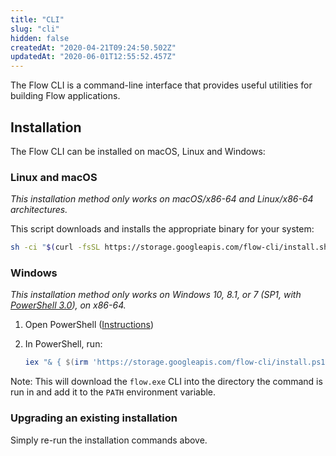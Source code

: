 ```yaml
---
title: "CLI"
slug: "cli"
hidden: false
createdAt: "2020-04-21T09:24:50.502Z"
updatedAt: "2020-06-01T12:55:52.457Z"
---
```

The Flow CLI is a command-line interface that provides useful utilities for building Flow applications.

## Installation

The Flow CLI can be installed on macOS, Linux and Windows:

### Linux and macOS

_This installation method only works on macOS/x86-64 and Linux/x86-64 architectures._

This script downloads and installs the appropriate binary for your system:

```sh
sh -ci "$(curl -fsSL https://storage.googleapis.com/flow-cli/install.sh)"
```

### Windows

_This installation method only works on Windows 10, 8.1, or 7 (SP1, with [PowerShell 3.0](https://www.microsoft.com/en-ca/download/details.aspx?id=34595)), on x86-64._

1. Open PowerShell ([Instructions](https://docs.microsoft.com/en-us/powershell/scripting/install/installing-windows-powershell?view=powershell-7#finding-powershell-in-windows-10-81-80-and-7))
2. In PowerShell, run:

    ```powershell
    iex "& { $(irm 'https://storage.googleapis.com/flow-cli/install.ps1') }"
    ```

Note: This will download the `flow.exe` CLI into the directory the command is run in and add it to the `PATH` environment variable.

### Upgrading an existing installation

Simply re-run the installation commands above.
